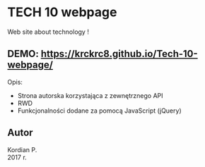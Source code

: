 # TECH 10 webpage
Web site about technology !

## DEMO: https://krckrc8.github.io/Tech-10-webpage/


Opis:
* Strona autorska korzystająca z zewnętrznego API
* RWD
* Funkcjonalności dodane za pomocą JavaScript (jQuery)

## Autor
Kordian P.   
2017 r. 

